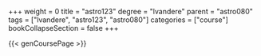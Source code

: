 +++
weight = 0
title = "astro123"
degree = "lvandere"
parent = "astro080"
tags = ["lvandere", "astro123", "astro080"]
categories = ["course"]
bookCollapseSection = false
+++

{{< genCoursePage >}}
